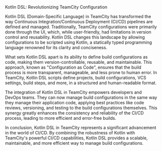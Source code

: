 Kotlin DSL: Revolutionizing TeamCity Configuration

Kotlin DSL (Domain-Specific Language) in TeamCity has transformed the way Continuous Integration/Continuous Deployment (CI/CD) pipelines are defined and managed. Traditionally, TeamCity configurations were primarily done through the UI, which, while user-friendly, had limitations in version control and reusability. Kotlin DSL changes this landscape by allowing configurations to be scripted using Kotlin, a statically typed programming language renowned for its clarity and conciseness.

What sets Kotlin DSL apart is its ability to define build configurations as code, making them version-controllable, reusable, and maintainable. This approach, known as "Configuration as Code", ensures that the build process is more transparent, manageable, and less prone to human error. In TeamCity, Kotlin DSL scripts define projects, build configurations, VCS settings, build steps, and more, in a structured and human-readable format.

The integration of Kotlin DSL in TeamCity empowers developers and DevOps teams. They can now manage build configurations in the same way they manage their application code, applying best practices like code reviews, versioning, and testing to the build configurations themselves. This synergy greatly enhances the consistency and reliability of the CI/CD process, leading to more efficient and error-free builds.

In conclusion, Kotlin DSL in TeamCity represents a significant advancement in the world of CI/CD. By combining the robustness of Kotlin with TeamCity's powerful CI/CD capabilities, Kotlin DSL provides a scalable, maintainable, and more efficient way to manage build configurations.
